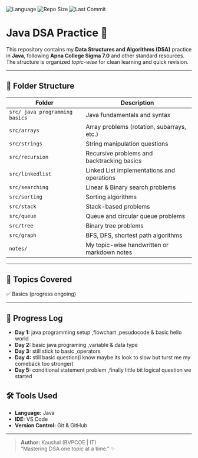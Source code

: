![Language](https://img.shields.io/badge/Language-Java-blue)
![Repo Size](https://img.shields.io/github/repo-size/yourusername/DSA-Java)
![Last Commit](https://img.shields.io/github/last-commit/yourusername/DSA-Java)

# Java DSA Practice 🚀

This repository contains my **Data Structures and Algorithms (DSA)** practice in **Java**, following **Apna College Sigma 7.0** and other standard resources.  
The structure is organized *topic-wise* for clean learning and quick revision.

---

## 📁 Folder Structure

| Folder | Description |
|--------|--------------|
| `src/ java programming basics` | Java fundamentals and syntax |
| `src/arrays` | Array problems (rotation, subarrays, etc.) |
| `src/strings` | String manipulation questions |
| `src/recursion` | Recursive problems and backtracking basics |
| `src/linkedlist` | Linked List implementations and operations |
| `src/searching` | Linear & Binary search problems |
| `src/sorting` | Sorting algorithms |
| `src/stack` | Stack-based problems |
| `src/queue` | Queue and circular queue problems |
| `src/tree` | Binary tree problems |
| `src/graph` | BFS, DFS, shortest path algorithms |
| `notes/` | My topic-wise handwritten or markdown notes |

---

## 🧠 Topics Covered
✅ Basics  (progress ongoing)


---

## 📆 Progress Log
- **Day 1:** java programming setup ,flowchart ,pesudocode & basic hello world
- **Day 2:** basic java programing ,variable & data type 
- **Day 3:** still stick to basic ,operators
- **Day 4:** still basic question(i know maybe its look to slow but turst me my comeback too stronger)
- **Day 5:** conditional statement problem ,finally little bit logical question we started


## 🛠️ Tools Used
- **Language:** Java  
- **IDE:** VS Code  
- **Version Control:** Git & GitHub  

---

> **Author:** Kaushal (BVPCOE | IT)  
> “Mastering DSA one topic at a time.” ✨
